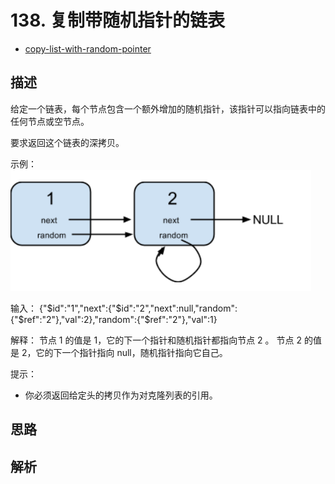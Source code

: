 # 138. 复制带随机指针的链表

- [copy-list-with-random-pointer](https://leetcode-cn.com/problems/copy-list-with-random-pointer/)


## 描述

给定一个链表，每个节点包含一个额外增加的随机指针，该指针可以指向链表中的任何节点或空节点。

要求返回这个链表的深拷贝。 

 

示例：
![](../../pic/2019-05-26-23-35-56.png)


输入：
{"$id":"1","next":{"$id":"2","next":null,"random":{"$ref":"2"},"val":2},"random":{"$ref":"2"},"val":1}

解释：
节点 1 的值是 1，它的下一个指针和随机指针都指向节点 2 。
节点 2 的值是 2，它的下一个指针指向 null，随机指针指向它自己。
 

提示：

- 你必须返回给定头的拷贝作为对克隆列表的引用。


## 思路




## 解析



